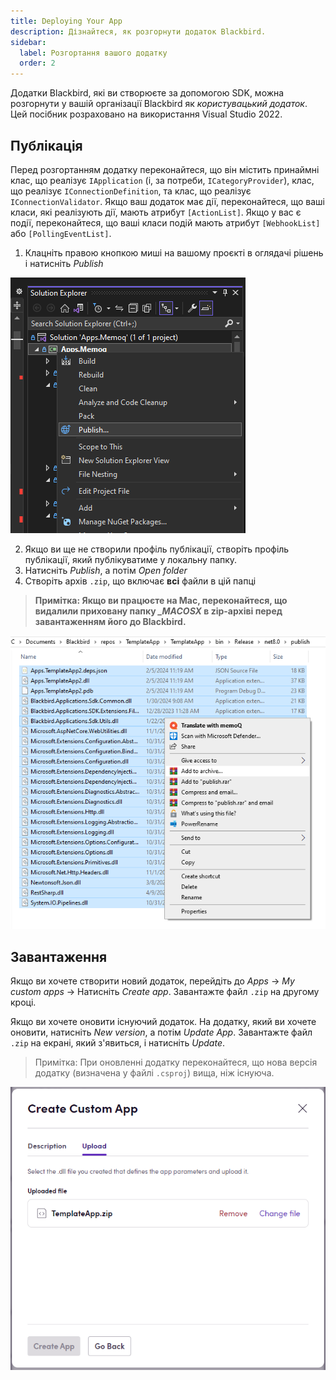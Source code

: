 ```yaml
---
title: Deploying Your App
description: Дізнайтеся, як розгорнути додаток Blackbird.
sidebar:
  label: Розгортання вашого додатку
  order: 2
---
```


Додатки Blackbird, які ви створюєте за допомогою SDK, можна розгорнути у вашій організації Blackbird як _користувацький додаток_. Цей посібник розраховано на використання Visual Studio 2022.

## Публікація

Перед розгортанням додатку переконайтеся, що він містить принаймні клас, що реалізує `IApplication` (і, за потреби, `ICategoryProvider`), клас, що реалізує `IConnectionDefinition`, та клас, що реалізує `IConnectionValidator`. Якщо ваш додаток має дії, переконайтеся, що ваші класи, які реалізують дії, мають атрибут `[ActionList]`. Якщо у вас є події, переконайтеся, що ваші класи подій мають атрибут `[WebhookList]` або `[PollingEventList]`.

1. Клацніть правою кнопкою миші на вашому проєкті в оглядачі рішень і натисніть _Publish_

![connection](../../../../assets/docs/publishing.png)

2. Якщо ви ще не створили профіль публікації, створіть профіль публікації, який публікуватиме у локальну папку.
3. Натисніть _Publish_, а потім _Open folder_
4. Створіть архів `.zip`, що включає **всі** файли в цій папці

> **Примітка: Якщо ви працюєте на Mac, переконайтеся, що видалили приховану папку _\_MACOSX_ в zip-архіві перед завантаженням його до Blackbird.**

![zipping](../../../../assets/docs/zipping.png)

## Завантаження

Якщо ви хочете створити новий додаток, перейдіть до _Apps_ -> _My custom apps_ -> Натисніть _Create app_. Завантажте файл `.zip` на другому кроці.

Якщо ви хочете оновити існуючий додаток. На додатку, який ви хочете оновити, натисніть _New version_, а потім _Update App_. Завантажте файл `.zip` на екрані, який з'явиться, і натисніть _Update_.

> Примітка: При оновленні додатку переконайтеся, що нова версія додатку (визначена у файлі `.csproj`) вища, ніж існуюча.

![zipping](../../../../assets/docs/upload.png)
